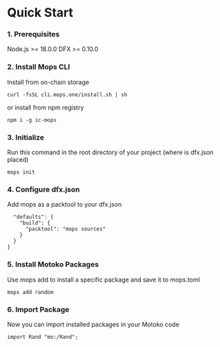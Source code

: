 # Quick Start
### 1. Prerequisites
Node.js >= 18.0.0
DFX >= 0.10.0
### 2. Install Mops CLI
Install from on-chain storage

``` curl -fsSL cli.mops.one/install.sh | sh ```

or install from npm registry

```npm i -g ic-mops ```

### 3. Initialize
Run this command in the root directory of your project (where is dfx.json placed)

```mops init ``` 

### 4. Configure dfx.json
Add mops as a packtool to your dfx.json

```{
  "defaults": {
    "build": {
      "packtool": "mops sources"
    }
  }
} 
```

### 5. Install Motoko Packages
Use mops add to install a specific package and save it to mops.toml

```mops add random ```

### 6. Import Package
Now you can import installed packages in your Motoko code

```import Rand "mo:/Rand";```